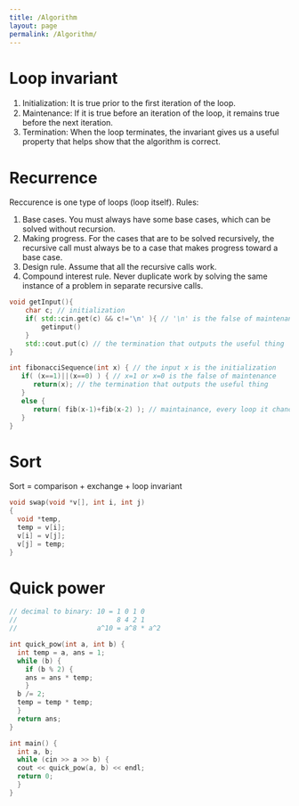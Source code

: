 ```yaml
---
title: /Algorithm
layout: page
permalink: /Algorithm/
---
```

# Loop invariant
1. Initialization: It is true prior to the ﬁrst iteration of the loop.
2. Maintenance: If it is true before an iteration of the loop, it remains true before the next iteration.
3. Termination: When the loop terminates, the invariant gives us a useful property that helps show that the algorithm is correct.

# Recurrence
Reccurence is one type of loops (loop itself).
Rules:
1. Base cases. You must always have some base cases, which can be solved without recursion.
2. Making progress. For the cases that are to be solved recursively, the recursive call must always be to a case that makes progress toward a base case.
3. Design rule. Assume that all the recursive calls work.
4. Compound interest rule. Never duplicate work by solving the same instance of a problem in separate recursive calls.

```c++
void getInput(){
    char c; // initialization
    if( std::cin.get(c) && c!='\n' ){ // '\n' is the false of maintenance
        getinput()
    }
    std::cout.put(c) // the termination that outputs the useful thing
}

int fibonacciSequence(int x) { // the input x is the initialization
   if( (x==1)||(x==0) ) { // x=1 or x=0 is the false of maintenance
      return(x); // the termination that outputs the useful thing
   }
   else {
      return( fib(x-1)+fib(x-2) ); // maintainance, every loop it chances the input x by expression x-1 and x-2
   }
}
```
# Sort
Sort = comparison + exchange + loop invariant
```c++
void swap(void *v[], int i, int j)
{
  void *temp,
  temp = v[i];
  v[i] = v[j];
  v[j] = temp;
}
```
# Quick power
```c++
// decimal to binary: 10 = 1 0 1 0 
//                         8 4 2 1
//                    a^10 = a^8 * a^2

int quick_pow(int a, int b) {
  int temp = a, ans = 1;
  while (b) {
    if (b % 2) {
    ans = ans * temp;
    }
  b /= 2;
  temp = temp * temp;
  }
  return ans;
}

int main() {
  int a, b;
  while (cin >> a >> b) {
  cout << quick_pow(a, b) << endl;  
  return 0;
  }
}
```
